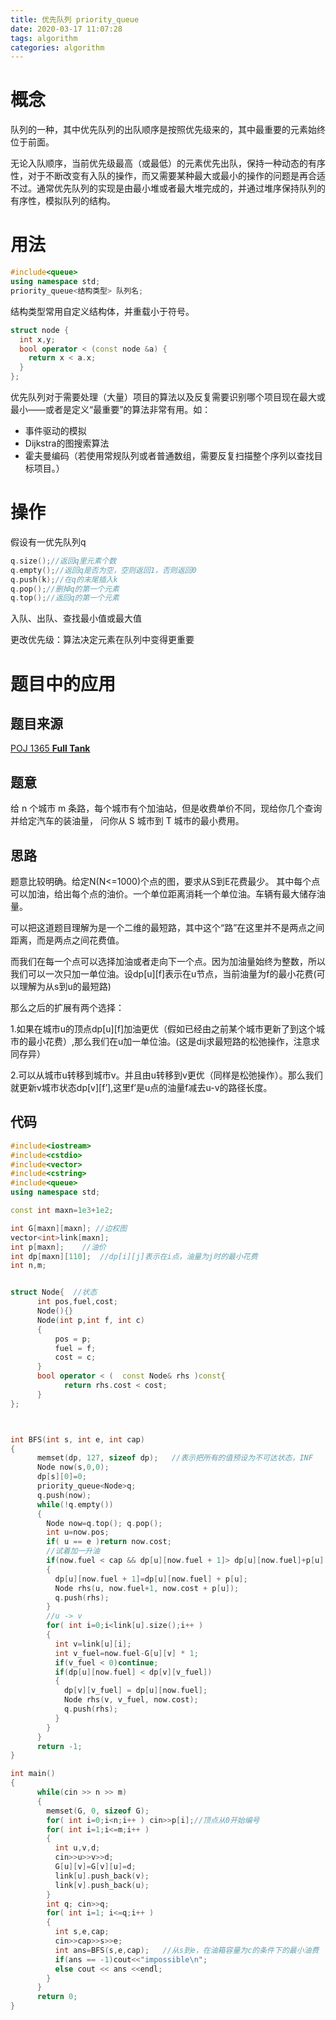 ```yaml
---
title: 优先队列 priority_queue
date: 2020-03-17 11:07:28
tags: algorithm
categories: algorithm
---
```


# 概念

队列的一种，其中优先队列的出队顺序是按照优先级来的，其中最重要的元素始终位于前面。

无论入队顺序，当前优先级最高（或最低）的元素优先出队，保持一种动态的有序性，对于不断改变有入队的操作，而又需要某种最大或最小的操作的问题是再合适不过。通常优先队列的实现是由最小堆或者最大堆完成的，并通过堆序保持队列的有序性，模拟队列的结构。

# 用法

```c++
#include<queue>
using namespace std;
priority_queue<结构类型> 队列名;
```

结构类型常用自定义结构体，并重载小于符号。

```c++
struct node {
  int x,y;
  bool operator < (const node &a) {
    return x < a.x;
  }
};
```

优先队列对于需要处理（大量）项目的算法以及反复需要识别哪个项目现在最大或最小——或者是定义“最重要”的算法非常有用。如：

- 事件驱动的模拟
- Dijkstra的图搜索算法
- 霍夫曼编码（若使用常规队列或者普通数组，需要反复扫描整个序列以查找目标项目。）

# 操作

假设有一优先队列q

```c++
q.size();//返回q里元素个数 
q.empty();//返回q是否为空，空则返回1，否则返回0 
q.push(k);//在q的末尾插入k 
q.pop();//删掉q的第一个元素 
q.top();//返回q的第一个元素
```

入队、出队、查找最小值或最大值

更改优先级：算法决定元素在队列中变得更重要

# 题目中的应用

## 题目来源

[POJ 1365 **Full Tank**](http://poj.org/problem?id=3635)

## 题意

给 n 个城市 m 条路，每个城市有个加油站，但是收费单价不同，现给你几个查询并给定汽车的装油量， 问你从 S 城市到 T 城市的最小费用。

## 思路

题意比较明确。给定N(N&lt;=1000)个点的图，要求从S到E花费最少。
其中每个点可以加油，给出每个点的油价。一个单位距离消耗一个单位油。车辆有最大储存油量。

可以把这道题目理解为是一个二维的最短路，其中这个“路”在这里并不是两点之间距离，而是两点之间花费值。

而我们在每一个点可以选择加油或者走向下一个点。因为加油量始终为整数，所以我们可以一次只加一单位油。设dp[u][f]表示在u节点，当前油量为f的最小花费(可以理解为从s到u的最短路)

那么之后的扩展有两个选择：

1.如果在城市u的顶点dp[u][f]加油更优（假如已经由之前某个城市更新了到这个城市的最小花费）,那么我们在u加一单位油。(这是dij求最短路的松弛操作，注意求同存异）

2.可以从城市u转移到城市v。并且由u转移到v更优（同样是松弛操作）。那么我们就更新v城市状态dp[v][f’],这里f’是u点的油量f减去u-v的路径长度。

## 代码

```c++
#include<iostream>
#include<cstdio>
#include<vector>
#include<cstring>
#include<queue>
using namespace std;

const int maxn=1e3+1e2;

int G[maxn][maxn]; //边权图
vector<int>link[maxn];
int p[maxn];    //油价
int dp[maxn][110];  //dp[i][j]表示在i点，油量为j时的最小花费
int n,m;


struct Node{  //状态
      int pos,fuel,cost;
      Node(){}
      Node(int p,int f, int c)
      {
          pos = p;
          fuel = f;
          cost = c;
      }
      bool operator < (  const Node& rhs )const{
            return rhs.cost < cost;
      }
};



int BFS(int s, int e, int cap)
{
      memset(dp, 127, sizeof dp);   //表示把所有的值预设为不可达状态，INF
      Node now(s,0,0);
      dp[s][0]=0;
      priority_queue<Node>q;
      q.push(now);
      while(!q.empty())
      {
        Node now=q.top(); q.pop();
        int u=now.pos;
        if( u == e )return now.cost;
        //试着加一升油
        if(now.fuel < cap && dp[u][now.fuel + 1]> dp[u][now.fuel]+p[u]  )
        {
          dp[u][now.fuel + 1]=dp[u][now.fuel] + p[u];
          Node rhs(u, now.fuel+1, now.cost + p[u]);
          q.push(rhs);
        }
        //u -> v
        for( int i=0;i<link[u].size();i++ )
        {
          int v=link[u][i];
          int v_fuel=now.fuel-G[u][v] * 1;
          if(v_fuel < 0)continue;
          if(dp[u][now.fuel] < dp[v][v_fuel])
          {
            dp[v][v_fuel] = dp[u][now.fuel];
            Node rhs(v, v_fuel, now.cost);
            q.push(rhs);
          }
        }
      }
      return -1;
}

int main()
{
      while(cin >> n >> m)
      {
        memset(G, 0, sizeof G);
        for( int i=0;i<n;i++ ) cin>>p[i];//顶点从0开始编号
        for( int i=1;i<=m;i++ )
        {
          int u,v,d;
          cin>>u>>v>>d;
          G[u][v]=G[v][u]=d;
          link[u].push_back(v);
          link[v].push_back(u);
        }
        int q; cin>>q;
        for( int i=1; i<=q;i++ )
        {
          int s,e,cap;
          cin>>cap>>s>>e;
          int ans=BFS(s,e,cap);   //从s到e，在油箱容量为c的条件下的最小油费
          if(ans == -1)cout<<"impossible\n";
          else cout << ans <<endl;
        }
      }
      return 0;
}
```

